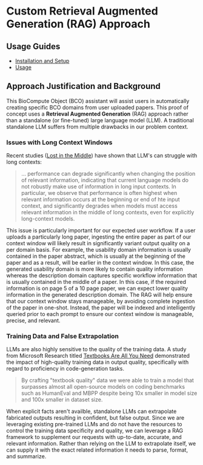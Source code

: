 # Custom Retrieval Augmented Generation (RAG) Approach

## Usage Guides

- [Installation and Setup](./docs/installation.md)
- [Usage](./docs/usage.md)

## Approach Justification and Background

This BioCompute Object (BCO) assistant will assist users in automatically creating specific BCO domains from user uploaded papers. This proof of concept uses a **Retrieval Augmented Generation** (RAG) approach rather than a standalone (or fine-tuned) large language model (LLM). A traditional standalone LLM suffers from multiple drawbacks in our problem context. 

### Issues with Long Context Windows

Recent studies ([Lost in the Middle](https://cs.stanford.edu/~nfliu/papers/lost-in-the-middle.arxiv2023.pdf)) have shown that LLM's can struggle with long contexts: 

> ... performance can degrade significantly when changing the position of relevant information, indicating that current language models do not robustly make use of information in long input contexts. In particular, we observe that performance is often highest when relevant information occurs at the beginning or end of hte input context, and significantly degrades when models must access relevant information in the middle of long contexts, even for explicitly long-context models.

This issue is particularly important for our expected user workflow. If a user uploads a particularly long paper, ingesting the entire paper as part of our context window will likely result in significantly variant output quality on a per domain basis. For example, the usability domain information is usually contained in the paper abstract, which is usually at the beginning of the paper and as a result, will be earlier in the context window. In this case, the generated usability domain is more likely to contain quality information whereas the description domain captures specific workflow information that is usually contained in the middle of a paper. In this case, if the required information is on page 5 of a 10 page paper, we can expect lower quality information in the generated description domain. The RAG will help ensure that our context window stays manageable, by avoiding complete ingestion of the paper in one-shot. Instead, the paper will be indexed and intelligently queried prior to each prompt to ensure our context window is manageable, precise, and relevant.

### Training Data and False Extrapolation

LLMs are also highly sensitive to the quality of the training data. A study from Microsoft Research titled [Textbooks Are All You Need](https://arxiv.org/pdf/2306.11644.pdf) demonstrated the impact of high-quality training data in output quality, specifically with regard to proficiency in code-generation tasks. 

> By crafting "textbook quality" data we were able to train a model that surpasses almost all open-source models on coding benchmarks such as HumanEval and MBPP despite being 10x smaller in model size and 100x smaller in dataset size. 

When explicit facts aren't availble, standalone LLMs can extrapolate fabricated outputs resulting in confident, but false output. Since we are leveraging existing pre-trained LLMs and do not have the resources to control the training data specificity and quality, we can leverage a RAG framework to supplement our requests with up-to-date, accurate, and relevant information. Rather than relying on the LLM to extrapolate itself, we can supply it with the exact related information it needs to parse, format, and summarize.
